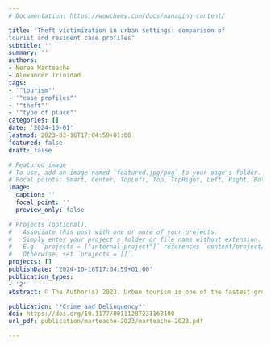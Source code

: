```yaml
---
# Documentation: https://wowchemy.com/docs/managing-content/

title: 'Theft victimization in urban settings: comparison of
tourist and resident case profiles'
subtitle: ''
summary: ''
authors:
- Nerea Marteache
- Alexander Trinidad
tags:
- '"tourism"'
- '"case profiles"'
- '"theft"'
- '"type of place"'
categories: []
date: '2024-10-01'
lastmod: 2023-03-16T17:04:59+01:00
featured: false
draft: false

# Featured image
# To use, add an image named `featured.jpg/png` to your page's folder.
# Focal points: Smart, Center, TopLeft, Top, TopRight, Left, Right, BottomLeft, Bottom, BottomRight.
image:
  caption: ''
  focal_point: ''
  preview_only: false

# Projects (optional).
#   Associate this post with one or more of your projects.
#   Simply enter your project's folder or file name without extension.
#   E.g. `projects = ["internal-project"]` references `content/project/deep-learning/index.md`.
#   Otherwise, set `projects = []`.
projects: []
publishDate: '2024-10-16T17:04:59+01:00'
publication_types:
- '2'
abstract: © The Author(s) 2023. Urban tourism is one of the fastest-growing segments within the tourist sector. Although the relationship between urban tourism and crime has been well documented in the literature, a focus on the specifics of tourist victimization is lacking. This study explores thefts against urban tourists using police records for the five main tourist districts in the city of Barcelona (Spain). We apply conjunctive analysis of case configurations to a large data sample (N > 300,000) to uncover victimization case profiles and the context in which crimes are committed. Comparisons to resident victimization provide valuable insight into this problem and set new avenues for future research.

publication: '*Crime and Delinquency*'
doi: https://doi.org/10.1177/00111287231163100
url_pdf: publication/marteache-2023/marteache-2023.pdf

---
```


